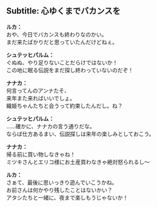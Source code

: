 # 

  
## Subtitle: 心ゆくまでバカンスを
  
**ルカ：**  
おや、今日でバカンスも終わりなのかい。  
まだ来たばかりだと思っていたんだけどねぇ。  
  
**シュテッヒパルム：**  
ぐぬぬ、やり足りないことだらけではないか！  
この地に眠る伝説をまだ探し終わっていないのだぞ！  
  
**ナナカ：**  
何言ってんのアンナたそ、  
来年また来ればいいでしょ。  
織姫ちゃんたちと会うって約束したんだし。ね？  
  
**シュテッヒパルム：**  
……確かに、ナナカの言う通りだな。  
ならば仕方あるまい、伝説探しは来年の楽しみとしておこう。  
  
**ナナカ：**  
帰る前に買い物しなきゃね！  
ミツキさんとエリコ様にお土産買わなきゃ絶対怒られるし～  
  
**ルカ：**  
さぁて、最後に思いっきり遊んでいこうかね。  
お前さんは何かやり残したことはないかい？  
アタシたちと一緒に、夜まで楽しもうじゃないか！  
